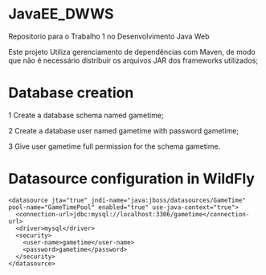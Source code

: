 # JavaEE_DWWS
Repositorio para o Trabalho 1 no Desenvolvimento Java Web

Este projeto Utiliza gerenciamento de dependências com Maven, de modo que não é necessário distribuir os arquivos JAR dos frameworks utilizados;

# Database creation

1   Create a database schema named gametime;

2   Create a database user named gametime with password gametime;

3   Give user gametime full permission for the schema gametime.

# Datasource configuration in WildFly

    <datasource jta="true" jndi-name="java:jboss/datasources/GameTime" pool-name="GameTimePool" enabled="true" use-java-context="true">
      <connection-url>jdbc:mysql://localhost:3306/gametime</connection-url>
      <driver>mysql</driver>
      <security>
        <user-name>gametime</user-name>
        <password>gametime</password>
      </security>
    </datasource>

